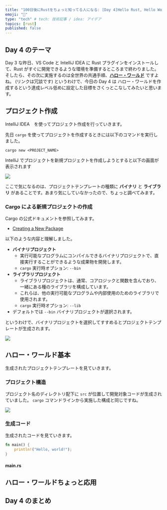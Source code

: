 ```yaml
---
title: "100日後にRustをちょっと知ってる人になる: [Day 4]Hello Rust, Hello World"
emoji: "🦀"
type: "tech" # tech: 技術記事 / idea: アイデア
topics: [rust]
published: false
---
```


## Day 4 のテーマ

Day 3 な昨日、VS Code と IntelliJ IDEA に Rust プラグインをインストールして、Rust がすぐに開発できるような環境を準備するところまで終わりました。
そしたら、その次に実施するのは全世界の共通手順、**[ハロー・ワールド](https://hello-world-movie.com/)** ですよね。
(リンクは冗談です)
というわけで、今日の Day 4 は ハロー・ワールドを作成するという達成レベル低めに設定した目標をさくっとこなしてみたいと思います。

## プロジェクト作成

IntelliJ IDEA　を使ってプロジェクト作成を行っていきます。

先日 `cargo` を使ってプロジェクトを作成するときには以下のコマンドを実行しました。

```shell
cargo new <PROJECT_NAME>
```

IntelliJ でプロジェクトを新規プロジェクトを作成しようとすると以下の画面が表示されます

![](https://storage.googleapis.com/zenn-user-upload/450b01967ccf-20220826.png)

ここで気になるのは、プロジェクトテンプレートの種類に **バイナリ** と **ライブラリ** があることです。あまり気にしていなかったので、ちょっと調べてみます。

### Cargo による新規プロジェクトの作成

Cargo の公式ドキュメントを参照してみます。

- [Creating a New Package](https://doc.rust-lang.org/cargo/guide/creating-a-new-project.html)

以下のような内容と理解しました。

- **バイナリプロジェクト**
  - 実行可能なプログラムにコンパイルできるバイナリプロジェクトで、直接実行することができるような成果物を開発します。
  - `cargo` 実行時オプション: `--bin`
- **ライブラリプロジェクト**
  - ライブラリプロジェクトは、通常、コアロジックと関数を含んでおり、一緒にある種のライブラリを構成しています。
  - これらは、他の実行可能なプログラムや内部使用のためのライブラリで使用されます。
  - `cargo` 実行時オプション: `--lib`
- デフォルトでは `--bin` バイナリプロジェクトが選択されます。

というわけで、バイナリプロジェクトを選択してすすめるとプロジェクトテンプレートが生成されます。

![](https://storage.googleapis.com/zenn-user-upload/3da9d6f83d39-20220826.png)

## ハロー・ワールド基本

生成されたプロジェクトテンプレートを見ていきます。

### プロジェクト構造

プロジェクト名のディレクトリ配下に `src` が位置して開発対象コードが生成されていました。
`cargo` コマンドラインから実施した構成と同じですね。

![](https://storage.googleapis.com/zenn-user-upload/0de68971f300-20220826.png)

### 生成コード

生成されたコードを見ていきます。

```rust
fn main() {
    println!("Hello, world!");
}
```

#### main.rs



## ハロー・ワールドちょっと応用

## Day 4 のまとめ
